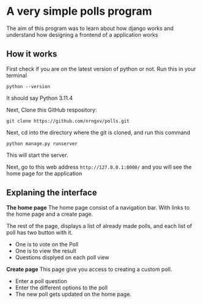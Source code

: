# A very simple polls program
The aim of this program was to learn about how django works and understand how designing a frontend of a application works

## How it works
First check if you are on the latest version of python or not. Run this in your terminal
```
python --version
```
It should say Python 3.11.4

Next, Clone this GitHub respository:
```
git clone https://github.com/nrngxv/polls.git
```

Next, cd into the directory where the git is cloned, and run this command
```
python manage.py runserver
```
This will start the server.

Next, go to this web address ```http://127.0.0.1:8000/``` and you will see the home page for the application

## Explaning the interface

**The home page**
The home page consist of a navigation bar. With links to the home page and a create page. 

The rest of the page, displays a list of already made polls, and each list of poll has two button with it.
- One is to vote on the Poll
- One is to view the result
- Questions displyed on each poll view


**Create page**
This page give you access to creating a custom poll. 
- Enter a poll question
- Enter the different options to the poll
- The new poll gets updated on the home page.
